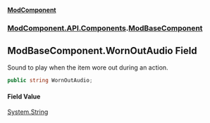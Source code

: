 #### [ModComponent](index.md 'index')
### [ModComponent.API.Components](index.md#ModComponent.API.Components 'ModComponent.API.Components').[ModBaseComponent](ModBaseComponent.md 'ModComponent.API.Components.ModBaseComponent')

## ModBaseComponent.WornOutAudio Field

Sound to play when the item wore out during an action.

```csharp
public string WornOutAudio;
```

#### Field Value
[System.String](https://docs.microsoft.com/en-us/dotnet/api/System.String 'System.String')